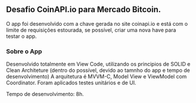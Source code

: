 ## Desafio CoinAPI.io para Mercado Bitcoin.

O app foi desenvolvido com a chave gerada no site coinapi.io e está com o limite de requisições estourada, se possível, criar uma nova have para testar o app.

### Sobre o App

Desenvolvido totalmente em View Code, utilizando os principios de SOLID e Clean Architeture (dentro do possível, devido ao tamnho do app e tempo de desenvolvimento)
A arquitetura é MVVM-C, Model View e ViewModel com Coordinator.
Foram aplicados testes unitários e de UI.

Tempo de desenvolvimento: 8h.
